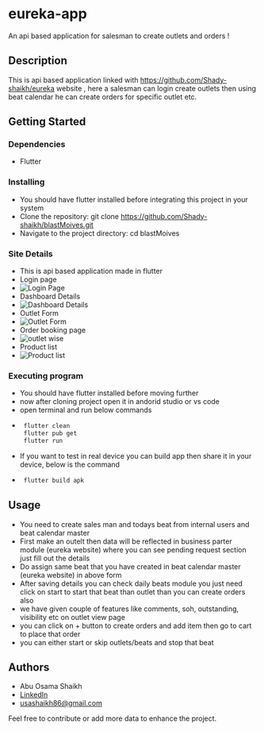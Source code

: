 # eureka-app

An api based application for salesman to create outlets and orders !

## Description

This is api based application linked with https://github.com/Shady-shaikh/eureka website , here a salesman can login create outlets then using beat calendar he can create orders for specific outlet etc.

## Getting Started

### Dependencies

* Flutter

### Installing
* You should have flutter installed before integrating this project in your system
* Clone the repository: git clone https://github.com/Shady-shaikh/blastMoives.git
* Navigate to the project directory: cd blastMoives

### Site Details

* This is api based application made in flutter
* Login page
* ![Login Page](https://shady-shaikh.github.io/portfolio_usama/projects/eurekaapp%20(1).png)
* Dashboard Details
* ![Dashboard Details](https://shady-shaikh.github.io/portfolio_usama/projects/eurekaapp%20(3).png)
* Outlet Form
* ![Outlet Form](https://shady-shaikh.github.io/portfolio_usama/projects/eurekaapp%20(4).png)
* Order booking page
* ![outlet wise](https://shady-shaikh.github.io/portfolio_usama/projects/eurekaapp%20(5).png)
* Product list
* ![Product list](https://shady-shaikh.github.io/portfolio_usama/projects/eurekaapp%20(6).png)


### Executing program

* You should have flutter installed before moving further
* now after cloning project open it in andorid studio or vs code
* open terminal and run below commands
* ```bash
   flutter clean
   flutter pub get
   flutter run
* If you want to test in real device you can build app then share it in your device, below is the command
*  ```bash
    flutter build apk

## Usage

* You need to create sales man and todays beat from internal users and beat calendar master 
* First make an outelt then data will be reflected  in business parter module (eureka website) where you can see pending request section just fill out the details
* Do assign same beat that you have created in beat calendar master (eureka website) in above form
* After saving details you can check daily beats module you just need click on start to start that beat than outlet than you can create orders also
* we have given couple of features like comments, soh, outstanding, visibility etc on outlet view page
* you can click on + button to create orders and add item then go to cart to place that order
* you can either start or skip outlets/beats and stop that beat 


## Authors

* Abu Osama Shaikh
* [LinkedIn](https://www.linkedin.com/in/usama-shaikh-81294a306/)
* usashaikh86@gmail.com

Feel free to contribute or add more data to enhance the project.


